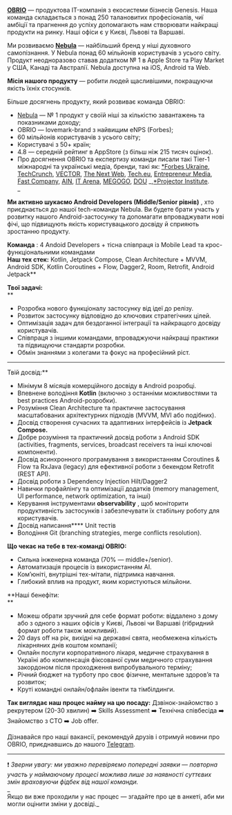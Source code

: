 [**OBRIO**](https://obrio.co/) — продуктова IT-компанія з екосистеми бізнесів
Genesis. Наша команда складається з понад 250 талановитих професіоналів, чиї
амбіції та прагнення до успіху допомагають нам створювати найкращі продукти на
ринку. Наші офіси є у Києві, Львові та Варшаві.

Ми розвиваємо [**Nebula**](http://asknebula.com/) — найбільший бренд у ніші
духовного самопізнання. У Nebula понад 60 мільйонів користувачів з усього
світу. Продукт неодноразово ставав додатком № 1 в Apple Store та Play Market у
США, Канаді та Австралії. Nebula доступна на iOS, Android та Web.

**Місія нашого продукту** — робити людей щасливішими, покращуючи якість їхніх
стосунків.

Більше досягнень продукту, який розвиває команда OBRIO:

  * [Nebula](http://asknebula.com/) — № 1 продукт у своїй ніші за кількістю завантажень та показниками доходу;
  * OBRIO — lovemark-brand з найвищим eNPS (Forbes);
  * 60 мільйонів користувачів з усього світу;
  * Користувачі з 50+ країн;
  * 4.8 — середній рейтинг в AppStore (з більш ніж 215 тисяч оцінок).
  * Про досягнення OBRIO та експертизу команди писали такі Tier-1 міжнародні та українські медіа, бренди, такі як: [*Forbes Ukraine](https://forbes.ua/innovations/platsebo-vid-trivozhnosti-04042024-20328), [TechCrunch](https://techcrunch.com/2022/10/31/how-to-effectively-manage-a-remote-team-during-wartime/?guccounter=1&guce_referrer=aHR0cHM6Ly93d3cuZ29vZ2xlLmNvbS8&guce_referrer_sig=AQAAAE_oo83HRdDIecxGdL2YFSaK7IxeFrKip02AOv6pzhSEATzMgNQFnahm7VbwSNoi8JYJh-eM5jaZ-ielPDToCkMC63W9T6s66HSsejXkPIoE5AEAlf4mCFV87sH66fH66Rbk5TxBdtQk__mqLBGmhiZ8ttmKrBBIC8qwsigxzoPM), [VECTOR](https://www.youtube.com/watch?v=h2Nvzd3IO1Y&t=1s), [The Next Web](https://thenextweb.com/news/ukrainian-startup-astrology-app-nebula-thriving-despite-war), [Tech.eu](https://tech.eu/2023/12/05/obrio/), [Entrepreneur Media](https://www.entrepreneur.com/business-news/how-does-storytelling-impact-a-startups-brand-identity/469276), [](https://www.linkedin.com/company/fast-company/)[Fast Company,](https://fastcompanyme.com/work-life/12-effective-strategies-for-messaging-recruiters-on-linkedin-that-will-get-noticed/) [AIN](https://ain.ua/search/?q=OBRIO), [IT Arena](https://vctr.media/ua/yak-pidgotuvati-spikera-do-vistupu-na-it-arena-7-porad-dlya-komunikaczijnikiv-vid-pr-menedzhera-obrio-200766/), [MEGOGO](https://megogo.net/ua/search-extended?q=OBRIO&tab=video), [](https://prjctr.com/library/video/linkedin)[DOU](https://www.youtube.com/watch?v=YxYATGQyfvM&t=234s) _,[*Projector Institute](https://prjctr.com/library/video/linkedin).  
_

**Ми активно шукаємо Android Developers (Middle/Senior рівнів)** , хто
приєднається до нашої tech-команди Nebula. Ви будете брати участь у розвитку
нашого Android-застосунку та допомагати впроваджувати нові фічі, що підвищують
якість користувацького досвіду й сприяють зростанню продукту.  
  
**Команда** : 4 Andoid Developers + тісна співпраця із Mobile Lead та крос-
функціональними командами  
**Наш тех стек:** Kotlin, Jetpack Compose, Clean Architecture + MVVM, Android
SDK, Kotlin Coroutines + Flow, Dagger2, Room, Retrofit, Android Jetpack**  
  
**Твої задачі:**  
**

  * Розробка нового функціоналу застосунку від ідеї до релізу.
  * Розвиток застосунку відповідно до ключових стратегічних цілей.
  * Оптимізація задач для бездоганної інтеграції та найкращого досвіду користувачів.
  * Співпраця з іншими командами, впроваджуючи найкращі практики та підвищуючи стандарти розробки.
  * Обмін знаннями з колегами та фокус на професійний ріст.

******  
Твій досвід:**

  * Мінімум 8 місяців комерційного досвіду в Android розробці.
  * Впевнене володіння **Kotlin** (включно з останніми можливостями та best practices Android-розробки).
  * Розуміння Clean Architecture та практичне застосування масштабованих архітектурних підходів (MVVM, MVI або подібних).
  * Досвід створення сучасних та адаптивних інтерфейсів із **Jetpack Compose.**
  * Добре розуміння та практичний досвід роботи з Android SDK (activities, fragments, services, broadcast receivers та інші ключові компоненти).
  * Досвід асинхронного програмування з використанням Coroutines & Flow та RxJava (legacy) для ефективної роботи з бекендом Retrofit (REST API).
  * Досвід роботи з Dependency Injection Hilt/Dagger2
  * Навички профайлінгу та оптимізації додатків (memory management, UI performance, network optimization, та інші)
  * Керування інструментами **observability** , щоб моніторити продуктивність застосунків і забезпечувати їх стабільну роботу для користувачів.
  * Досвід написання**** Unit тестів
  * Володіння Git (branching strategies, merge conflicts resolution).  
  
  
**Що чекає на тебе в тех-команді OBRIO:**

  * Сильна інженерна команда (70% — middle+/senior).
  * Автоматизація процесів із використанням AI.
  * Ком’юніті, внутрішні тех-мітапи, підтримка навчання.
  * Глибокий вплив на продукт, яким користуються мільйони.

  
**Наші бенефіти:  
**

  * Можеш обрати зручний для себе формат роботи: віддалено з дому або з одного з наших офісів у Києві, Львові чи Варшаві (гібридний формат роботи також можливий).
  * 20 days off на рік, вихідні на державні свята, необмежена кількість лікарняних днів коштом компанії;
  * Онлайн послуги корпоративного лікаря, медичне страхування в Україні або компенсація фіксованої суми медичного страхування закордоном після проходження випробувального терміну;
  * Річний бюджет на турботу про своє фізичне, ментальне здоров’я та розвиток;
  * Круті командні онлайн/офлайн івенти та тімбілдинги.

**Так виглядає наш процес найму на цю посаду:** Дзвінок-знайомство з
рекрутером (20-30 хвилин) ➡️ Skills Assessment ➡️ Технічна співбесіда ➡️
Знайомство з СТО ➡️ Job offer.

Дізнавайся про наші вакансії, рекомендуй друзів і отримуй новини про OBRIO,
приєднавшись до нашого [Telegram](https://t.me/obrio_hr_bot).  
  
______________________________________________________________________________  
❗ _Зверни увагу: ми уважно перевіряємо попередні заявки — повторна участь у
наймаючому процесі можлива лише за наявності суттєвих змін враховуючи фідбек
від нашої команди._  
_  
Якщо ви вже проходили у нас процес — згадайте про це в анкеті, аби ми могли
оцінити зміни у досвіді._